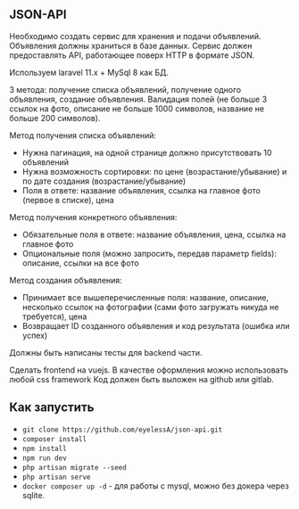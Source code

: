 ## JSON-API

Необходимо создать сервис для хранения и подачи объявлений. Объявления должны храниться в базе данных. Сервис должен предоставлять API, работающее поверх HTTP в формате JSON.

Используем laravel 11.x + MySql 8 как БД.

3 метода: получение списка объявлений, получение одного объявления, создание объявления.
Валидация полей (не больше 3 ссылок на фото, описание не больше 1000 символов, название не больше 200 символов).

Метод получения списка объявлений:

- Нужна пагинация, на одной странице должно присутствовать 10 объявлений
- Нужна возможность сортировки: по цене (возрастание/убывание) и по дате создания (возрастание/убывание)
- Поля в ответе: название объявления, ссылка на главное фото (первое в списке), цена

Метод получения конкретного объявления:

- Обязательные поля в ответе: название объявления, цена, ссылка на главное фото
- Опциональные поля (можно запросить, передав параметр fields): описание, ссылки на все фото

Метод создания объявления:

- Принимает все вышеперечисленные поля: название, описание, несколько ссылок на фотографии (сами фото загружать никуда не требуется), цена
- Возвращает ID созданного объявления и код результата (ошибка или успех)

Должны быть написаны тесты для backend части.

Сделать frontend на vuejs. В качестве оформления можно использовать любой css framework
Код должен быть выложен на github или gitlab.

## Как запустить
- `git clone https://github.com/eyelessA/json-api.git`
- `composer install`
- `npm install`
- `npm run dev`
- `php artisan migrate --seed`
- `php artisan serve`
- `docker composer up -d` - для работы с mysql, можно без докера через sqlite.
